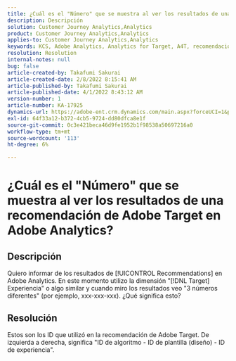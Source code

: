 ```yaml
---
title: ¿Cuál es el "Número" que se muestra al ver los resultados de una recomendación de Adobe Target en Adobe Analytics?
description: Descripción
solution: Customer Journey Analytics,Analytics
product: Customer Journey Analytics,Analytics
applies-to: Customer Journey Analytics,Analytics
keywords: KCS, Adobe Analytics, Analytics for Target, A4T, recomendación
resolution: Resolution
internal-notes: null
bug: false
article-created-by: Takafumi Sakurai
article-created-date: 2/8/2022 8:15:41 AM
article-published-by: Takafumi Sakurai
article-published-date: 4/1/2022 8:43:12 AM
version-number: 1
article-number: KA-17925
dynamics-url: https://adobe-ent.crm.dynamics.com/main.aspx?forceUCI=1&pagetype=entityrecord&etn=knowledgearticle&id=5fe15f46-b788-ec11-93b0-00224805eb8d
exl-id: 64f33a12-b372-4cb5-9724-dd80dfca8e1f
source-git-commit: 0c3e421beca46d9fe1952b1f98538a50697216a0
workflow-type: tm+mt
source-wordcount: '113'
ht-degree: 6%

---
```


# ¿Cuál es el &quot;Número&quot; que se muestra al ver los resultados de una recomendación de Adobe Target en Adobe Analytics?

## Descripción

Quiero informar de los resultados de [!UICONTROL Recommendations] en Adobe Analytics. En este momento utilizo la dimensión &quot;[!DNL Target] Experiencia&quot; o algo similar y cuando miro los resultados veo &quot;3 números diferentes&quot; (por ejemplo, xxx-xxx-xxx). ¿Qué significa esto? 

## Resolución


Estos son los ID que utilizó en la recomendación de Adobe Target. De izquierda a derecha, significa &quot;ID de algoritmo - ID de plantilla (diseño) - ID de experiencia&quot;.
